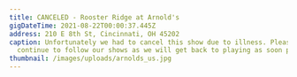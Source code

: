 ```yaml
---
title: CANCELED - Rooster Ridge at Arnold's
gigDateTime: 2021-08-22T00:00:37.445Z
address: 210 E 8th St, Cincinnati, OH 45202
caption: Unfortunately we had to cancel this show due to illness. Please
  continue to follow our shows as we will get back to playing as soon possible
thumbnail: /images/uploads/arnolds_us.jpg
---
```

